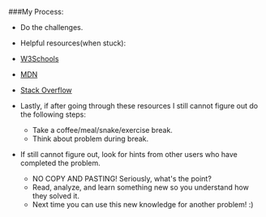 ###My Process:
  * Do the challenges.
  
  * Helpful resources(when stuck):    
   * [W3Schools](http://www.w3schools.com/js/)    
   * [MDN](https://developer.mozilla.org/en-US/docs/Web/JavaScript)
   * [Stack Overflow](http://stackoverflow.com/)
       
  * Lastly, if after going through these resources I still cannot figure out do the following steps:
    * Take a coffee/meal/snake/exercise break.
    * Think about problem during break.
    
  * If still cannot figure out, look for hints from other users who have completed the problem.
    * NO COPY AND PASTING! Seriously, what's the point?
    * Read, analyze, and learn something new so you understand how they solved it.
    * Next time you can use this new knowledge for another problem! :)
  
